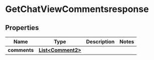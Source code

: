 

# GetChatViewCommentsresponse


## Properties

| Name | Type | Description | Notes |
|------------ | ------------- | ------------- | -------------|
|**comments** | [**List&lt;Comment2&gt;**](Comment2.md) |  |  |



